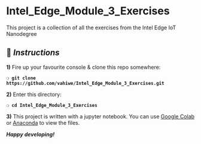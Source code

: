 # Intel_Edge_Module_3_Exercises
This project is a collection of all the exercises from the Intel Edge IoT Nanodegree

## :page_with_curl:  _Instructions_

**1)** Fire up your favourite console & clone this repo somewhere:

__`❍ git clone https://github.com/vahiwe/Intel_Edge_Module_3_Exercises.git`__

**2)** Enter this directory:

__`❍ cd Intel_Edge_Module_3_Exercises`__

**3)** This project is written with a jupyter notebook. You can use [Google Colab](https://colab.research.google.com/) or [Anaconda](https://www.anaconda.com/) to view the files.

__*Happy developing!*__
